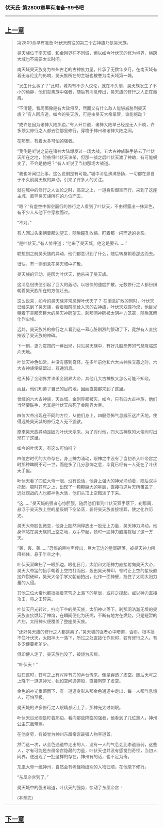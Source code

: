### 伏天氏-第2800章早有准备-69书吧

--------
[上一章](./dc9253ea432f73d3dcdf276a0abcef59.md)
--------


>
>
>
>第2800章早有准备
>叶伏天前往的第二个古神族乃是昊天族。
>
>昊天族位于南天域，和金刚界在不同域，但以如今叶伏天的修为境界，横跨大域也不需要太长时间。
>
>南天域昊天族身为神州古老的古神族力量，传承了无数年岁月，在南天域有着无与伦比的影响，昊天族所在的主城也被誉为南天域第一城。
>
>“发生什么事了？”此时，城内有不少人议论，就在不久前，昊天族发生了不小的动静，他们召集族中强者，随后有消息传出，昊天族的修行之人正在撤离。
>
>“不清楚，看局面像是有大敌将至，然而又有什么敌人能够威胁到昊天族？”有人回应道，如今的昊天族，可是由昊天大帝掌管，谁能撼动？
>
>“或许是因为诸神大陆那边。”有人开口道，诸神大陆早已经是无人不晓，许多顶尖修行之人都去往那里修行，穿梭于神州和诸神大陆之间。
>
>在那里，有着太多可怕的强者。
>
>“我倒是听说之前在诸神大陆爆发过一场大战，五大古神族联手杀去了叶伏天所在之地，险些将叶伏天诛杀，但那一战之后叶伏天渡了神劫，有可能蜕变了，不会是他吧？”有人听说了当初那场大战道。
>
>“我也听闻过此事，这么说倒是有可能。”城中消息沸沸扬扬，一切都在源自于不久前昊天族的异动，引来了许多人的关注。
>
>就在城中的修行之人议论之时，高空之上，一道身影御空而行，来到了这座主城，直奔昊天族所在的方位而去。
>
>“嗯？”有虚空中御空而行的修行之人看到了叶伏天，不由得露出一抹异色，有不少人从他下空穿梭而过。
>
>“不对。”
>
>有人回过头来朝着那边望去，随后瞳孔收缩，盯着那一闪而逝的身影。
>
>“是叶伏天。”有人惊呼道：“他来了昊天城，他这是要去……”
>
>联想到之前昊天族的异动，他们都意识到了什么，随后转身朝着那边而去。
>
>很快，有一则消息在昊天城中扩散。
>
>昊天族的异动，是因为叶伏天，他杀来了昊天族。
>
>这消息很快便引起了巨大的轰动，以极快的速度扩散，无数修行之人都纷纷朝着昊天族所在的方位赶去。
>
>这么说来，如今的昊天族非常忌惮叶伏天了？
>在消息扩散的同时，叶伏天已经来到了昊天族，看着眼前高耸入天的古神族，叶伏天双瞳冷漠，他目光朝着下空那面巨大的昊天神碑望去，刹那间神碑被太阴神力笼罩，随后瓦解化作尘埃。
>
>远处，昊天族外的修行之人看到这一幕心脏剧烈的颤动了下，竟然有人直接摧毁了昊天族的神碑。
>
>下一刻，更为震撼的一幕出现，只见昊天族中，有好几股恐怖的气息降临这片天地。
>
>叶伏天神色如常，并没有感到奇怪，在多年前他和六大古神族交恶之时，六大古神族便结盟过，互通消息。
>
>他灭掉了金刚界并诛杀金刚界大帝，其他几大古神族又怎么可能不知晓。
>
>而且，他们知道了自己的目的地，因而直接都来到了这里。
>
>曾经的六大古神族，天焱城、金刚界都被灭，如今，只有四大古神族，他们当然要联手，尤其是叶伏天杀死了金刚界大帝。
>
>四位大帝出现在不同的方位，从他们身上，四股恐怖气息威压这片天地，使得远处昊天城的修行之人无不震骇。
>
>原来昊天族异动是因为叶伏天杀来，为了对付他，四大古神族的大帝同时出现在了这里。
>
>如今的叶伏天，有这么可怕吗？
>
>四位古时代的大帝存在，身上神力涌动，眼神之中没有了当初杀入叶帝宫之时那种睥睨不可一世，而是多了几分忌惮之意，毕竟已经有一人死在了叶伏天手里。
>
>叶伏天看了四位大帝一眼，没有说话，他身上强大的神光涌动着，随后双手托起，顿时苍穹之上，出现了一颗颗巨大的星辰，直接将这片天所覆盖了，远处观战的人也都神色大骇，他们头顶上空黯淡了下来。
>
>“这……”昊天城的强者心惊胆颤，随后他们看到叶伏天双手落下，刹那间，悬浮于昊天族上空的星辰朝下空坠落，要将昊天族直接埋葬，使之化作历史。
>
>昊天大帝脸色微变，他身上陡然间释放出一股无上力量，昊天神力涌动，他身体站在昊天族的上空之地，双手举起，顿时一股神力直接撑起了这一方天。
>
>“轰、轰、轰……”恐怖的巨响声传出，巨大无边的星辰砸落，被昊天神力所阻挡住，悬于半空之中。
>
>叶伏天双眸扫了一眼那边，眼化日月，太阴和太阳神力直接射向昊天大帝，昊天大帝猛的抬手朝着上空拍打而出，轰出昊天神印，顿时正上空的星辰直接炸裂破碎，昊天大帝手掌又朝前拍出，化作一面神壁，挡住了太阴太阳力量的入侵。
>
>其他三位大帝也都抵挡着苍穹之上落下的星辰，或将之撑起，或以神力直接攻击，将之击碎来。
>
>叶伏天目光转过，扫向下空的昊天族，太阳神火落下，刹那间浩瀚无垠的昊天族直接燃起了神焰，在瞬间便化为灰烬，不断有地方在燃烧，只是短暂的片刻，太阳神火便覆盖了整座昊天族。
>
>“还好昊天族的修行之人都逃离了。”昊天城的强者心中暗道，否则，根本挡不住叶伏天，太阳神火一落下，所过之处直接化作灰烬，若有修行之人，有多少便要死多少。
>
>但即便人走了，昊天族也没了，被烧为灰烬。
>
>“叶伏天！”
>
>就在这时，苍穹之上有浑厚有力的声音传来，像是穿透了虚空，随后天穹之上降下一道道神光，犹如空间通道般，直接刺穿了虚空。
>
>金色的神光垂落而下，有一道道身影从那金色通道中走出，每一人都气息惊人，可怕至极。
>
>昊天城的许多修行之人眼睛都闭上了，那神光太过刺眼。
>
>叶伏天目光则是盯着那边，看向那些降临的强者，他看到了几位熟人，神州公主东凰帝鸳。
>
>在他身旁，有被誉为神州东凰帝宫最强人物李道首。
>
>然而这一次，从金色通道中走出的人，没有一人的气息会比李道首弱，这些人，才有可能是东凰帝宫隐藏的力量，叶伏天也并没有感觉到奇怪，当初人间界，便出现了一批这样的存在，神州有的话，也不足为奇。
>
>东凰大帝一统神州，自然会有老怪物级别的人物归顺，在他麾下修行。
>
>“东凰帝宫到了。”
>
>昊天城中的强者暗道，叶伏天的强势，惊动了东凰帝宫！
>
>(本章完)
>
>

--------
[下一章](./9756f5037156bc4d6cebdce26d6383bf.md)
--------
